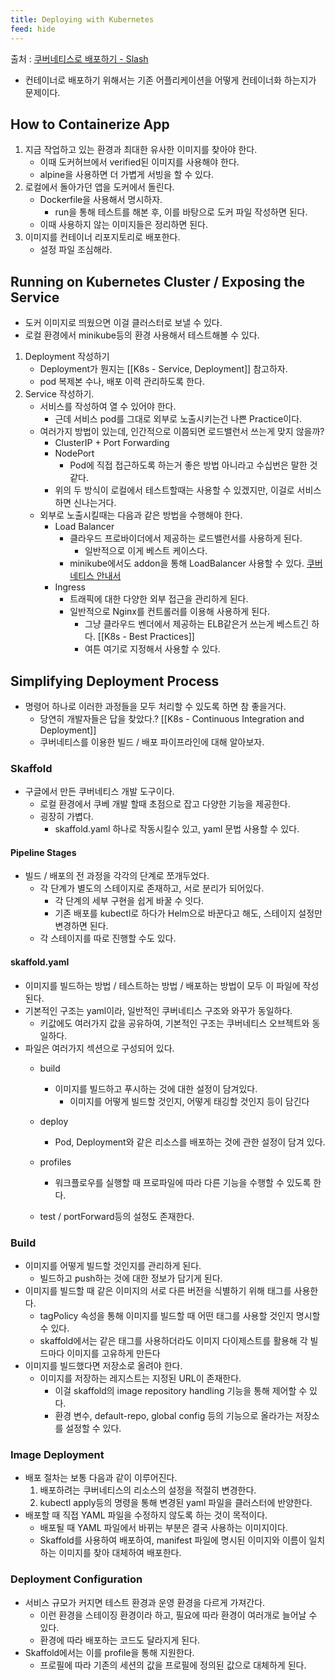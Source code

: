 ```yaml
---
title: Deploying with Kubernetes
feed: hide
---
```



출처 : [쿠버네티스로 배포하기 - Slash](https://blog.slashuniverse.com/16)
- 컨테이너로 배포하기 위해서는 기존 어플리케이션을 어떻게 컨테이너화 하는지가 문제이다.

## How to Containerize App
1. 지금 작업하고 있는 환경과 최대한 유사한 이미지를 찾아야 한다.
	- 이때 도커허브에서 verified된 이미지를 사용해야 한다.
	- alpine을 사용하면 더 가볍게 서빙을 할 수 있다.
2. 로컬에서 돌아가던 앱을 도커에서 돌린다.
	- Dockerfile을 사용해서 명시하자.
		- run을 통해 테스트를 해본 후, 이를 바탕으로 도커 파일 작성하면 된다.
	- 이때 사용하지 않는 이미지들은 정리하면 된다.
3. 이미지를 컨테이너 리포지토리로 배포한다.
	- 설정 파일 조심해라.

## Running on Kubernetes Cluster / Exposing the Service
- 도커 이미지로 띄웠으면 이걸 클러스터로 보낼 수 있다.
- 로컬 환경에서 minikube등의 환경 사용해서 테스트해볼 수 있다.
1. Deployment 작성하기
	- Deployment가 뭔지는 [[K8s - Service, Deployment]] 참고하자.
	- pod 복제본 수나, 배포 이력 관리하도록 한다.
2. Service 작성하기.
	- 서비스를 작성하여 열 수 있어야 한다.
		- 근데 서비스 pod를 그대로 외부로 노출시키는건 나쁜 Practice이다.
	- 여러가지 방법이 있는데, 인간적으로 이쯤되면 로드밸런서 쓰는게 맞지 않을까?
		- ClusterIP + Port Forwarding
		- NodePort
			- Pod에 직접 접근하도록 하는거 좋은 방법 아니라고 수십번은 말한 것 같다.
		- 위의 두 방식이 로컬에서 테스트할때는 사용할 수 있겠지만, 이걸로 서비스하면 신나는거다.
	- 외부로 노출시킬때는 다음과 같은 방법을 수행해야 한다.
		- Load Balancer
			- 클라우드 프로바이더에서 제공하는 로드밸런서를 사용하게 된다.
				- 일반적으로 이게 베스트 케이스다.
			- minikube에서도 addon을 통해 LoadBalancer 사용할 수 있다. [쿠버네티스 안내서](https://subicura.com/k8s/guide/service.html#service-nodeport-만들기)
		- Ingress
			- 트래픽에 대한 다양한 외부 접근을 관리하게 된다.
			- 일반적으로 Nginx를 컨트롤러를 이용해 사용하게 된다.
				- 그냥 클라우드 벤더에서 제공하는 ELB같은거 쓰는게 베스트긴 하다. [[K8s - Best Practices]]
				- 여튼 여기로 지정해서 사용할 수 있다.

## Simplifying Deployment Process
- 명령어 하나로 이러한 과정들을 모두 처리할 수 있도록 하면 참 좋을거다.
	- 당연히 개발자들은 답을 찾았다.? [[K8s - Continuous Integration and Deployment]]
	- 쿠버네티스를 이용한 빌드 / 배포 파이프라인에 대해 알아보자.

### Skaffold
- 구글에서 만든 쿠버네티스 개발 도구이다.
	- 로컬 환경에서 쿠베 개발 할때 초점으로 잡고 다양한 기능을 제공한다.
	- 굉장히 가볍다.
		- skaffold.yaml 하나로 작동시킬수 있고, yaml 문법 사용할 수 있다.

#### Pipeline Stages
- 빌드 / 배포의 전 과정을 각각의 단계로 쪼개두었다.
	- 각 단계가 별도의 스테이지로 존재하고, 서로 분리가 되어있다.
		- 각 단계의 세부 구현을 쉽게 바꿀 수 잇다.
		- 기존 배포를 kubectl로 하다가 Helm으로 바꾼다고 해도, 스테이지 설정만 변경하면 된다.
	- 각 스테이지를 따로 진행할 수도 있다.

#### skaffold.yaml
- 이미지를 빌드하는 방법 / 테스트하는 방법 / 배포하는 방법이 모두 이 파일에 작성된다.
- 기본적인 구조는 yaml이라, 일반적인 쿠버네티스 구조와 와꾸가 동일하다.
	- 키값에도 여러가지 값을 공유하여, 기본적인 구조는 쿠버네티스 오브젝트와 동일하다.
- 파일은 여러가지 섹션으로 구성되어 있다.
	- build
		- 이미지를 빌드하고 푸시하는 것에 대한 설정이 담겨있다.
			- 이미지를 어떻게 빌드할 것인지, 어떻게 태깅할 것인지 등이 담긴다

	- deploy
		- Pod, Deployment와 같은 리소스를 배포하는 것에 관한 설정이 담겨 있다.

	- profiles
		- 워크플로우를 실행할 때 프로파일에 따라 다른 기능을 수행할 수 있도록 한다.
	- test / portForward등의 설정도 존재한다.

### Build
- 이미지를 어떻게 빌드할 것인지를 관리하게 된다.
	- 빌드하고 push하는 것에 대한 정보가 담기게 된다.
- 이미지를 빌드할 때 같은 이미지의 서로 다른 버전을 식별하기 위해 태그를 사용한다.
	- tagPolicy 속성을 통해 이미지를 빌드할 때 어떤 태그를 사용할 것인지 명시할 수 있다.
	- skaffold에서는 같은 태그를 사용하더라도 이미지 다이제스트를 활용해 각 빌드마다 이미지를 고유하게 만든다
- 이미지를 빌드했다면 저장소로 올려야 한다.
	- 이미지를 저장하는 레지스트는 지정된 URL이 존재한다.
		- 이걸 skaffold의 image repository handling 기능을 통해 제어할 수 있다.
		- 환경 변수, default-repo, global config 등의 기능으로 올라가는 저장소를 설정할 수 있다.

### Image Deployment
- 배포 절차는 보통 다음과 같이 이루어진다.
	1. 배포하려는 쿠버네티스의 리소스의 설정을 적절히 변경한다.
	2. kubectl apply등의 명령을 통해 변경된 yaml 파일을 클러스터에 반양한다.
- 배포할 때 직접 YAML 파일을 수정하지 않도록 하는 것이 목적이다.
	- 배포될 때 YAML 파일에서 바뀌는 부분은 결국 사용하는 이미지이다.
	- Skaffold를 사용하여 배포하여, manifest 파일에 명시된 이미지와 이름이 일치하는 이미지를 찾아 대체하여 배포한다.

### Deployment Configuration
- 서비스 규모가 커지면 테스트 환경과 운영 환경을 다르게 가져간다.
	- 이런 환경을 스테이징 환경이라 하고, 필요에 따라 환경이 여러개로 늘어날 수 있다.
	- 환경에 따라 배포하는 코드도 달라지게 된다.
- Skaffold에서는 이를 profile을 통해 지원한다.
	- 프로필에 따라 기존의 세션의 값을 프로필에 정의된 값으로 대체하게 된다.